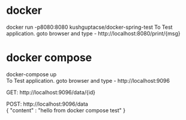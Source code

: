 # docker
docker run -p8080:8080 kushguptacse/docker-spring-test
To Test application. goto browser and type - http://localhost:8080/print/{msg}

# docker compose
docker-compose up
<br>
To Test application. goto browser and type - http://localhost:9096

GET: http://localhost:9096/data/{id}

POST: http://localhost:9096/data
<br>
{
"content" : "hello from docker compose test"
}

